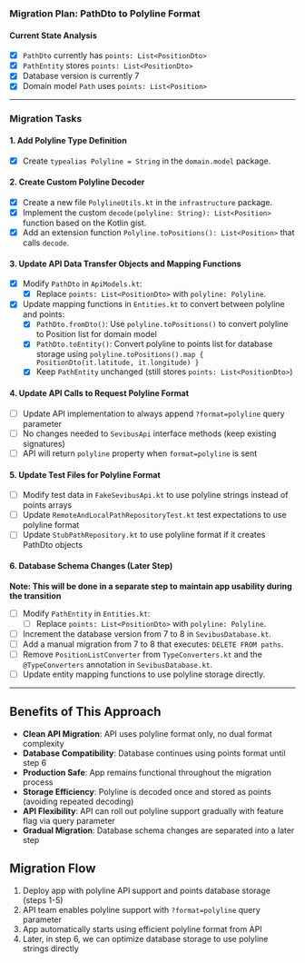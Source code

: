 ### Migration Plan: PathDto to Polyline Format

#### Current State Analysis

- [X] `PathDto` currently has `points: List<PositionDto>`
- [X] `PathEntity` stores `points: List<PositionDto>`
- [X] Database version is currently 7
- [X] Domain model `Path` uses `points: List<Position>`

---

### Migration Tasks

#### 1. Add Polyline Type Definition

- [x] Create `typealias Polyline = String` in the `domain.model` package.

#### 2. Create Custom Polyline Decoder

- [x] Create a new file `PolylineUtils.kt` in the `infrastructure` package.
- [x] Implement the custom `decode(polyline: String): List<Position>` function based on the Kotlin gist.
- [x] Add an extension function `Polyline.toPositions(): List<Position>` that calls `decode`.

#### 3. Update API Data Transfer Objects and Mapping Functions

- [x] Modify `PathDto` in `ApiModels.kt`:
  - [x] Replace `points: List<PositionDto>` with `polyline: Polyline`.
- [x] Update mapping functions in `Entities.kt` to convert between polyline and points:
  - [x] `PathDto.fromDto()`: Use `polyline.toPositions()` to convert polyline to Position list for domain model
  - [x] `PathDto.toEntity()`: Convert polyline to points list for database storage using
    `polyline.toPositions().map { PositionDto(it.latitude, it.longitude) }`
  - [x] Keep `PathEntity` unchanged (still stores `points: List<PositionDto>`)

#### 4. Update API Calls to Request Polyline Format

- [ ] Update API implementation to always append `?format=polyline` query parameter
- [ ] No changes needed to `SevibusApi` interface methods (keep existing signatures)
- [ ] API will return `polyline` property when `format=polyline` is sent

#### 5. Update Test Files for Polyline Format

- [ ] Modify test data in `FakeSevibusApi.kt` to use polyline strings instead of points arrays
- [ ] Update `RemoteAndLocalPathRepositoryTest.kt` test expectations to use polyline format
- [ ] Update `StubPathRepository.kt` to use polyline format if it creates PathDto objects

#### 6. Database Schema Changes (Later Step)

**Note: This will be done in a separate step to maintain app usability during the transition**

- [ ] Modify `PathEntity` in `Entities.kt`:
    - [ ] Replace `points: List<PositionDto>` with `polyline: Polyline`.
- [ ] Increment the database version from 7 to 8 in `SevibusDatabase.kt`.
- [ ] Add a manual migration from 7 to 8 that executes: `DELETE FROM paths`.
- [ ] Remove `PositionListConverter` from `TypeConverters.kt` and the `@TypeConverters` annotation in `SevibusDatabase.kt`.
- [ ] Update entity mapping functions to use polyline storage directly.

---

## Benefits of This Approach

- **Clean API Migration**: API uses polyline format only, no dual format complexity
- **Database Compatibility**: Database continues using points format until step 6
- **Production Safe**: App remains functional throughout the migration process
- **Storage Efficiency**: Polyline is decoded once and stored as points (avoiding repeated decoding)
- **API Flexibility**: API can roll out polyline support gradually with feature flag via query parameter
- **Gradual Migration**: Database schema changes are separated into a later step

## Migration Flow

1. Deploy app with polyline API support and points database storage (steps 1-5)
2. API team enables polyline support with `?format=polyline` query parameter
3. App automatically starts using efficient polyline format from API
4. Later, in step 6, we can optimize database storage to use polyline strings directly

